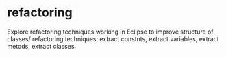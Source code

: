 # refactoring
Explore refactoring techniques
working in Eclipse to improve structure of classes/
refactoring techniques: extract constnts, extract variables, extract metods, extract classes.
